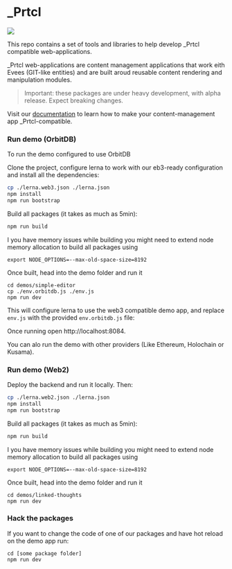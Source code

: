 # \_Prtcl

[![](https://img.shields.io/npm/v/@uprtcl/micro-orchestrator)](https://www.npmjs.com/package/@uprtcl/micro-orchestrator)

This repo contains a set of tools and libraries to help develop \_Prtcl compatible web-applications.

\_Prtcl web-applications are content management applications that work eith Evees (GIT-like entities) and are built aroud reusable content rendering and manipulation modules.

> Important: these packages are under heavy development, with alpha release. Expect breaking changes.

Visit our [documentation](<(https://uprtcl.github.io/js-uprtcl)> "it's WIP, so contribution and feedback are much appreciated") to learn how to make your content-management app \_Prtcl-compatible.

### Run demo (OrbitDB)

To run the demo configured to use OrbitDB

Clone the project, configure lerna to work with our eb3-ready configuration and install all the dependencies:

```bash
cp ./lerna.web3.json ./lerna.json
npm install
npm run bootstrap
```

Build all packages (it takes as much as 5min):

```bash
npm run build
```

I you have memory issues while building you might need to extend node memory allocation to build all packages using

```
export NODE_OPTIONS=--max-old-space-size=8192
```

Once built, head into the demo folder and run it

```
cd demos/simple-editor
cp ./env.orbitdb.js ./env.js
npm run dev
```

This will configure lerna to use the web3 compatible demo app, and replace `env.js` with the provided `env.orbitdb.js` file:

Once running open http://localhost:8084.

You can alo run the demo with other providers (Like Ethereum, Holochain or Kusama).

### Run demo (Web2)

Deploy the backend and run it locally. Then:

```bash
cp ./lerna.web2.json ./lerna.json
npm install
npm run bootstrap
```

Build all packages (it takes as much as 5min):

```bash
npm run build
```

I you have memory issues while building you might need to extend node memory allocation to build all packages using

```
export NODE_OPTIONS=--max-old-space-size=8192
```

Once built, head into the demo folder and run it

```
cd demos/linked-thoughts
npm run dev
```

### Hack the packages

If you want to change the code of one of our packages and have hot reload on the demo app run:

```
cd [some package folder]
npm run dev
```
